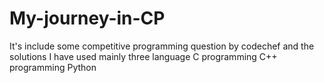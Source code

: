 # My-journey-in-CP
It's include some competitive programming question by codechef and the solutions
I have used mainly three language 
C programming
C++ programming
Python 
